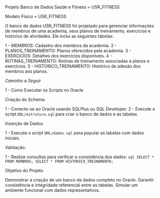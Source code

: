 Projeto Banco de Dados Saúde e Fitness = USR_FITNESS

Modelo Físico = USR_FITNESS

O banco de dados USR_FITNESS foi projetado para gerenciar informações de membros de uma academia, seus planos de treinamento, exercícios e histórico de atividades. Ele inclui as seguintes tabelas:

1 - MEMBROS: Cadastro dos membros da academia.
2 - PLANOS_TREINAMENTO: Planos oferecidos pela academia.
3 - EXERCICIOS: Detalhes dos exercícios disponíveis.
4 - ROTINAS_TREINAMENTO: Rotinas de treinamento associadas a planos e exercícios.
5 - HISTORICO_TREINAMENTO: Histórico de adesão dos membros aos planos.

*Caminho a Seguir*


1 - Como Executar os Scripts no Oracle

Criação do Schema:

  1 - Conecte-se ao Oracle usando SQLPlus ou SQL Developer.
  2 - Execute o script `DDL/estrutura.sql` para criar o banco de dados e as tabelas.

Inserção de Dados:

  1 - Execute o script `DML/dados.sql` para popular as tabelas com dados iniciais.

Validação:

  1 - Realize consultas para verificar a consistência dos dados:
     ```sql
     SELECT * FROM MEMBROS;
     SELECT * FROM HISTORICO_TREINAMENTO;
     ```

Objetivo do Projeto

Demonstrar a criação de um banco de dados completo no Oracle.
Garantir consistência e integridade referencial entre as tabelas.
Simular um ambiente funcional com dados representativos.


